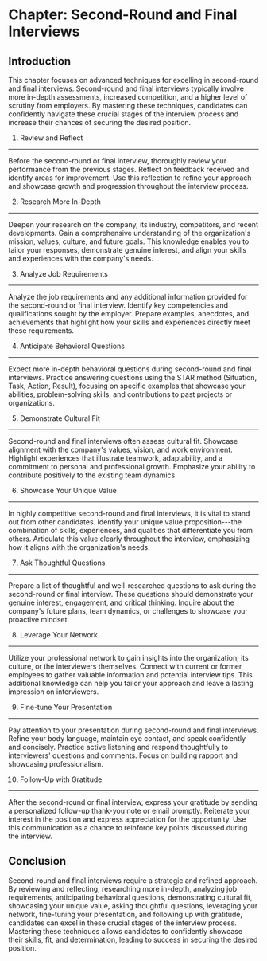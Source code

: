 Chapter: Second-Round and Final Interviews
==========================================

Introduction
------------

This chapter focuses on advanced techniques for excelling in second-round and final interviews. Second-round and final interviews typically involve more in-depth assessments, increased competition, and a higher level of scrutiny from employers. By mastering these techniques, candidates can confidently navigate these crucial stages of the interview process and increase their chances of securing the desired position.

1. Review and Reflect
---------------------

Before the second-round or final interview, thoroughly review your performance from the previous stages. Reflect on feedback received and identify areas for improvement. Use this reflection to refine your approach and showcase growth and progression throughout the interview process.

2. Research More In-Depth
-------------------------

Deepen your research on the company, its industry, competitors, and recent developments. Gain a comprehensive understanding of the organization's mission, values, culture, and future goals. This knowledge enables you to tailor your responses, demonstrate genuine interest, and align your skills and experiences with the company's needs.

3. Analyze Job Requirements
---------------------------

Analyze the job requirements and any additional information provided for the second-round or final interview. Identify key competencies and qualifications sought by the employer. Prepare examples, anecdotes, and achievements that highlight how your skills and experiences directly meet these requirements.

4. Anticipate Behavioral Questions
----------------------------------

Expect more in-depth behavioral questions during second-round and final interviews. Practice answering questions using the STAR method (Situation, Task, Action, Result), focusing on specific examples that showcase your abilities, problem-solving skills, and contributions to past projects or organizations.

5. Demonstrate Cultural Fit
---------------------------

Second-round and final interviews often assess cultural fit. Showcase alignment with the company's values, vision, and work environment. Highlight experiences that illustrate teamwork, adaptability, and a commitment to personal and professional growth. Emphasize your ability to contribute positively to the existing team dynamics.

6. Showcase Your Unique Value
-----------------------------

In highly competitive second-round and final interviews, it is vital to stand out from other candidates. Identify your unique value proposition---the combination of skills, experiences, and qualities that differentiate you from others. Articulate this value clearly throughout the interview, emphasizing how it aligns with the organization's needs.

7. Ask Thoughtful Questions
---------------------------

Prepare a list of thoughtful and well-researched questions to ask during the second-round or final interview. These questions should demonstrate your genuine interest, engagement, and critical thinking. Inquire about the company's future plans, team dynamics, or challenges to showcase your proactive mindset.

8. Leverage Your Network
------------------------

Utilize your professional network to gain insights into the organization, its culture, or the interviewers themselves. Connect with current or former employees to gather valuable information and potential interview tips. This additional knowledge can help you tailor your approach and leave a lasting impression on interviewers.

9. Fine-tune Your Presentation
------------------------------

Pay attention to your presentation during second-round and final interviews. Refine your body language, maintain eye contact, and speak confidently and concisely. Practice active listening and respond thoughtfully to interviewers' questions and comments. Focus on building rapport and showcasing professionalism.

10. Follow-Up with Gratitude
----------------------------

After the second-round or final interview, express your gratitude by sending a personalized follow-up thank-you note or email promptly. Reiterate your interest in the position and express appreciation for the opportunity. Use this communication as a chance to reinforce key points discussed during the interview.

Conclusion
----------

Second-round and final interviews require a strategic and refined approach. By reviewing and reflecting, researching more in-depth, analyzing job requirements, anticipating behavioral questions, demonstrating cultural fit, showcasing your unique value, asking thoughtful questions, leveraging your network, fine-tuning your presentation, and following up with gratitude, candidates can excel in these crucial stages of the interview process. Mastering these techniques allows candidates to confidently showcase their skills, fit, and determination, leading to success in securing the desired position.
